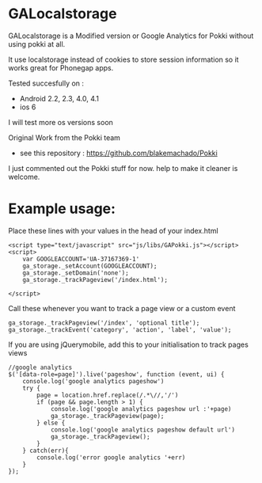 GALocalstorage
==============

GALocalstorage is a Modified version or Google Analytics for Pokki without using pokki at all.

It use localstorage instead of cookies to store session information so it works great for Phonegap apps.

Tested succesfully on :
 * Android 2.2, 2.3, 4.0, 4.1
 * ios 6

I will test more os versions soon


Original Work from the Pokki team 
 * see this repository : https://github.com/blakemachado/Pokki

I just commented out the Pokki stuff for now. help to make it cleaner is welcome.


Example usage:
==============

Place these lines with your values in the head of your index.html

    <script type="text/javascript" src="js/libs/GAPokki.js"></script>
    <script>
        var GOOGLEACCOUNT='UA-37167369-1'
        ga_storage._setAccount(GOOGLEACCOUNT);
        ga_storage._setDomain('none');
        ga_storage._trackPageview('/index.html');
        
    </script>

Call these whenever you want to track a page view or a custom event

    ga_storage._trackPageview('/index', 'optional title');
    ga_storage._trackEvent('category', 'action', 'label', 'value');
    
If you are using jQuerymobile, add this to your initialisation to track pages views 

    //google analytics
    $('[data-role=page]').live('pageshow', function (event, ui) {
        console.log('google analytics pageshow')
        try {
    		page = location.href.replace(/.*\//,'/')
    		if (page && page.length > 1) {
    			console.log('google analytics pageshow url :'+page)
    			ga_storage._trackPageview(page);
    		} else {
    			console.log('google analytics pageshow default url')
    			ga_storage._trackPageview();
    		}
    	} catch(err){
    		console.log('error google analytics '+err)
    	}
    });
